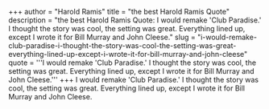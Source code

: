 +++
author = "Harold Ramis"
title = "the best Harold Ramis Quote"
description = "the best Harold Ramis Quote: I would remake 'Club Paradise.' I thought the story was cool, the setting was great. Everything lined up, except I wrote it for Bill Murray and John Cleese."
slug = "i-would-remake-club-paradise-i-thought-the-story-was-cool-the-setting-was-great-everything-lined-up-except-i-wrote-it-for-bill-murray-and-john-cleese"
quote = '''I would remake 'Club Paradise.' I thought the story was cool, the setting was great. Everything lined up, except I wrote it for Bill Murray and John Cleese.'''
+++
I would remake 'Club Paradise.' I thought the story was cool, the setting was great. Everything lined up, except I wrote it for Bill Murray and John Cleese.
